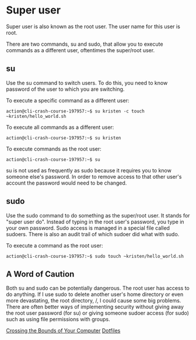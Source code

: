 # Super user

Super user is also known as the root user. The user name for this user is root.

There are two commands, su and sudo, that allow you to execute commands as a different user, oftentimes the super/root user.

## su

Use the su command to switch users. To do this, you need to know password of the user to which you are switching.

To execute a specific command as a different user:
```
action@cli-crash-course-197957:~$ su kristen -c touch ~kristen/hello_world.sh
```

To execute all commands as a different user:
```
action@cli-crash-course-197957:~$ su kristen
```

To execute commands as the root user:
```
action@cli-crash-course-197957:~$ su
```

su is not used as frequently as sudo because it requires you to know someone else's password. In order to remove access to that other user's account the password would need to be changed.

## sudo

Use the sudo command to do something as the super/root user. It stands for "super user do". Instead of typing in the root user's password, you type in your own password. Sudo access is managed in a special file called sudoers. There is also an audit trail of which sudoer did what with sudo.

To execute a command as the root user:
```
action@cli-crash-course-197957:~$ sudo touch ~kristen/hello_world.sh
```

## A Word of Caution

Both su and sudo can be potentially dangerous. The root user has access to do anything. If I use sudo to delete another user's home directory or even more devastating, the root directory, /, I could cause some big problems. There are often better ways of implementing security without giving away the root user password (for su) or giving someone sudoer access (for sudo) such as using file permissions with groups.

[Crossing the Bounds of Your Computer](12_remote.md)	[Dotfiles](14_dotfiles.md)
